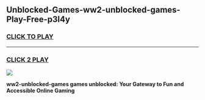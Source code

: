 
## Unblocked-Games-ww2-unblocked-games-Play-Free-p3l4y
<h3>
<a href="https://premium76.site?title=ww2-unblocked-games&ref=17A">CLICK TO PLAY</a></h3>
<hr>

<h3>
<a href="https://premium76.site?title=ww2-unblocked-games&ref=17A">CLICK 2 PLAY</a>
  
</h3>

<a href="https://premium76.site?title=ww2-unblocked-games&ref=17A"><img src="https://clearcache.store/games.png"></a>


**ww2-unblocked-games games unblocked: Your Gateway to Fun and Accessible Online Gaming**
